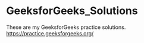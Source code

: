 # GeeksforGeeks_Solutions
These are my GeeksforGeeks practice solutions.
https://practice.geeksforgeeks.org/
